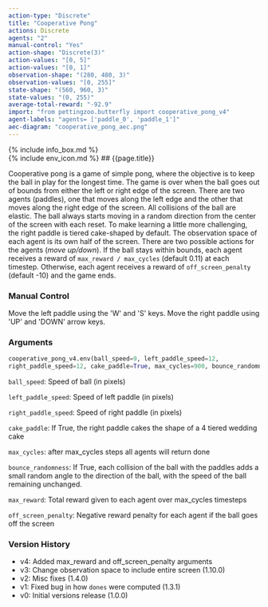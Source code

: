 ```yaml
---
action-type: "Discrete"
title: "Cooperative Pong"
actions: Discrete
agents: "2"
manual-control: "Yes"
action-shape: "Discrete(3)"
action-values: "[0, 5]"
action-values: "[0, 1]"
observation-shape: "(280, 480, 3)"
observation-values: "[0, 255]"
state-shape: "(560, 960, 3)"
state-values: "(0, 255)"
average-total-reward: "-92.9"
import: "from pettingzoo.butterfly import cooperative_pong_v4"
agent-labels: "agents= ['paddle_0', 'paddle_1']"
aec-diagram: "cooperative_pong_aec.png"
---
```


<div class="docu-info" markdown="1">
{% include info_box.md %}
</div>

<div class="docu-content" markdown="1">
<div class="appear_big env-title" markdown="1">
{% include env_icon.md %}
## {{page.title}}
</div>



Cooperative pong is a game of simple pong, where the objective is to keep the ball in play for the longest time. The game is over when the ball goes out of bounds from either the left or right edge of the screen. There are two agents (paddles), one that moves along the left edge and the other that moves along the right edge of the screen. All collisions of the ball are elastic. The ball always starts moving in a random direction from the center of the screen with each reset. To make learning a little more challenging, the right paddle is tiered cake-shaped by default. The observation space of each agent is its own half of the screen. There are two possible actions for the agents (_move up/down_). If the ball stays within bounds, each agent receives a reward of `max_reward / max_cycles` (default 0.11) at each timestep. Otherwise, each agent receives a reward of `off_screen_penalty` (default -10) and the game ends.


### Manual Control

Move the left paddle using the 'W' and 'S' keys. Move the right paddle using 'UP' and 'DOWN' arrow keys.

### Arguments

``` python
cooperative_pong_v4.env(ball_speed=9, left_paddle_speed=12,
right_paddle_speed=12, cake_paddle=True, max_cycles=900, bounce_randomness=False, max_reward=100, off_screen_penalty=-10)
```

`ball_speed`: Speed of ball (in pixels)

`left_paddle_speed`: Speed of left paddle (in pixels)

`right_paddle_speed`: Speed of right paddle (in pixels)

`cake_paddle`: If True, the right paddle cakes the shape of a 4 tiered wedding cake

`max_cycles`:  after max_cycles steps all agents will return done

`bounce_randomness`: If True, each collision of the ball with the paddles adds a small random angle to the direction of the ball, with the speed of the ball remaining unchanged.

`max_reward`:  Total reward given to each agent over max_cycles timesteps

`off_screen_penalty`:  Negative reward penalty for each agent if the ball goes off the screen

### Version History
* v4: Added max_reward and off_screen_penalty arguments
* v3: Change observation space to include entire screen (1.10.0)
* v2: Misc fixes (1.4.0)
* v1: Fixed bug in how `dones` were computed (1.3.1)
* v0: Initial versions release (1.0.0)
</div>